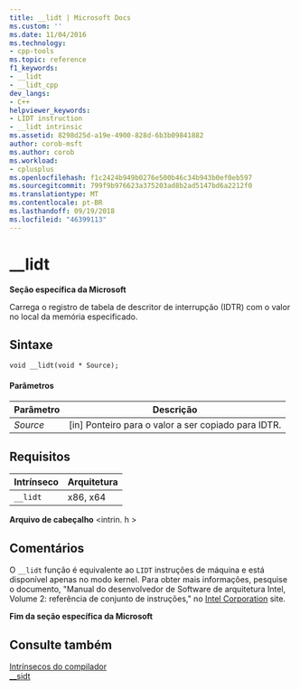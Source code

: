 ```yaml
---
title: __lidt | Microsoft Docs
ms.custom: ''
ms.date: 11/04/2016
ms.technology:
- cpp-tools
ms.topic: reference
f1_keywords:
- __lidt
- __lidt_cpp
dev_langs:
- C++
helpviewer_keywords:
- LIDT instruction
- __lidt intrinsic
ms.assetid: 8298d25d-a19e-4900-828d-6b3b09841882
author: corob-msft
ms.author: corob
ms.workload:
- cplusplus
ms.openlocfilehash: f1c2424b949b0276e500b46c34b943b0ef0eb597
ms.sourcegitcommit: 799f9b976623a375203ad8b2ad5147bd6a2212f0
ms.translationtype: MT
ms.contentlocale: pt-BR
ms.lasthandoff: 09/19/2018
ms.locfileid: "46399113"
---
```

# <a name="lidt"></a>__lidt

**Seção específica da Microsoft**

Carrega o registro de tabela de descritor de interrupção (IDTR) com o valor no local da memória especificado.

## <a name="syntax"></a>Sintaxe

```
void __lidt(void * Source);
```

#### <a name="parameters"></a>Parâmetros

|Parâmetro|Descrição|
|---------------|-----------------|
|*Source*|[in] Ponteiro para o valor a ser copiado para IDTR.|

## <a name="requirements"></a>Requisitos

|Intrínseco|Arquitetura|
|---------------|------------------|
|`__lidt`|x86, x64|

**Arquivo de cabeçalho** \<intrin. h >

## <a name="remarks"></a>Comentários

O `__lidt` função é equivalente ao `LIDT` instruções de máquina e está disponível apenas no modo kernel. Para obter mais informações, pesquise o documento, "Manual do desenvolvedor de Software de arquitetura Intel, Volume 2: referência de conjunto de instruções," no [Intel Corporation](https://software.intel.com/en-us/articles/intel-sdm) site.

**Fim da seção específica da Microsoft**

## <a name="see-also"></a>Consulte também

[Intrínsecos do compilador](../intrinsics/compiler-intrinsics.md)<br/>
[__sidt](../intrinsics/sidt.md)
